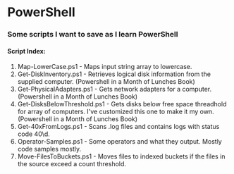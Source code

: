 # PowerShell

### Some scripts I want to save as I learn PowerShell

#### Script Index:

1. Map-LowerCase.ps1 - Maps input string array to lowercase.
2. Get-DiskInventory.ps1 - Retrieves logical disk information from the supplied computer. (Powershell in a Month of Lunches Book)
3. Get-PhysicalAdapters.ps1 - Gets network adapters for a computer.  (Powershell in a Month of Lunches Book)
4. Get-DisksBelowThreshold.ps1 - Gets disks below free space threadhold for array of computers.  I've customized this one to make it my own. (Powershell in a Month of Lunches Book)
5. Get-40xFromLogs.ps1 - Scans .log files and contains logs with status code 40\d.
6. Operator-Samples.ps1 - Some operators and what they output.  Mostly code samples mostly.
7. Move-FilesToBuckets.ps1 - Moves files to indexed buckets if the files in the source exceed a count threshold.